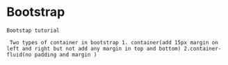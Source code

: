 # Bootstrap
  `Bootstap tutorial`
```
 Two types of container in bootstrap 1. container(add 15px margin on left and right but not add any margin in top and bottom) 2.container-fluid(no padding and margin ) 


 ```